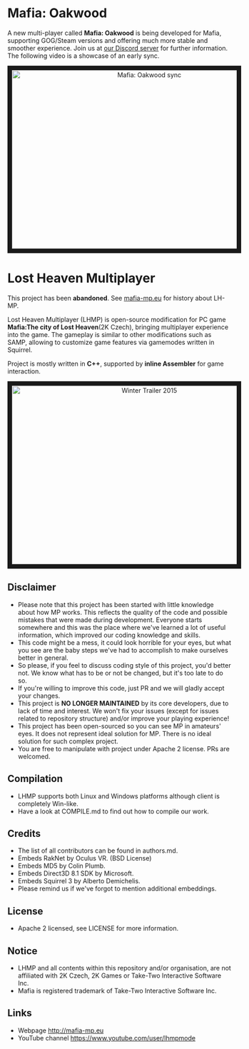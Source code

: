 # Mafia: Oakwood

A new multi-player called **Mafia: Oakwood** is being developed for Mafia, supporting GOG/Steam versions and offering much more stable and smoother experience. Join us at [our Discord server](https://discord.gg/eBQ4QHX) for further information. The following video is a showcase of an early sync.

<p align="center">
	<a href="https://www.youtube.com/watch?v=Mvv-4c2E37w&feature=player_embedded" target="_blank"><img src="https://i.ytimg.com/vi/Mvv-4c2E37w/hqdefault.jpg" 
	alt="Mafia: Oakwood sync" width="600" height="400" border="10" /></a>
</p>

# Lost Heaven Multiplayer
This project has been **abandoned**. See [mafia-mp.eu](http://mafia-mp.eu) for history about LH-MP.

Lost Heaven Multiplayer (LHMP) is open-source modification for PC game
 **Mafia:The city of Lost Heaven**(2K Czech), bringing multiplayer experience into the game. 
The gameplay is similar to other modifications such as SAMP, allowing to customize game features via gamemodes written in Squirrel.

Project is mostly written in **C++**, supported by **inline Assembler** for game interaction. 


<p align="center">
<a href="http://www.youtube.com/watch?feature=player_embedded&v=4wzegNhcCFw" target="_blank"><img src="http://img.youtube.com/vi/4wzegNhcCFw/0.jpg" 
	alt="Winter Trailer 2015" width="600" height="400" border="10" /></a>
</p>



## Disclaimer
* Please note that this project has been started with little knowledge about how MP works. This reflects the quality of the code and possible mistakes that were made during development. Everyone starts somewhere and this was the place where we've learned a lot of useful information, which improved our coding knowledge and skills.
* This code might be a mess, it could look horrible for your eyes, but what you see are the baby steps we've had to accomplish to make ourselves better in general.
* So please, if you feel to discuss coding style of this project, you'd better not. We know what has to be or not be changed, but it's too late to do so.
* If you're willing to improve this code, just PR and we will gladly accept your changes.
* This project is **NO LONGER MAINTAINED** by its core developers, due to lack of time and interest. We won't fix your issues (except for issues related to repository structure) and/or improve your playing experience!
* This project has been open-sourced so you can see MP in amateurs' eyes. It does not represent ideal solution for MP. There is no ideal solution for such complex project.
* You are free to manipulate with project under Apache 2 license. PRs are welcomed.

## Compilation
* LHMP supports both Linux and Windows platforms although client is completely Win-like. 
* Have a look at COMPILE.md to find out how to compile our work.

## Credits
* The list of all contributors can be found in authors.md. 
* Embeds RakNet by Oculus VR. (BSD License)
* Embeds MD5 by Colin Plumb.
* Embeds Direct3D 8.1 SDK by Microsoft.
* Embeds Squirrel 3 by Alberto Demichelis.
* Please remind us if we've forgot to mention additional embeddings.

## License
* Apache 2 licensed, see LICENSE for more information.

## Notice
* LHMP and all contents within this repository and/or organisation, are not affiliated with 2K Czech, 2K Games or Take-Two Interactive Software Inc. 
* Mafia is registered trademark of Take-Two Interactive Software Inc.

## Links
* Webpage http://mafia-mp.eu
* YouTube channel https://www.youtube.com/user/lhmpmode
